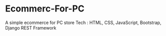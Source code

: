 # Ecommerc-For-PC

A simple ecommerce for PC store
Tech : HTML, CSS, JavaScript, Bootstrap, Django REST Framework

